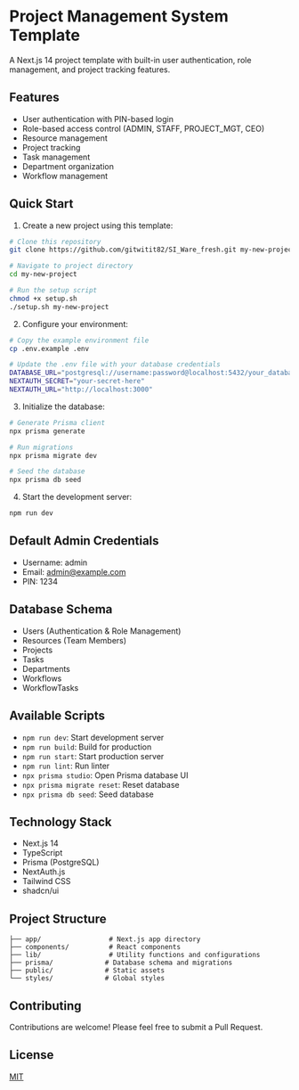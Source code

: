 # Project Management System Template

A Next.js 14 project template with built-in user authentication, role management, and project tracking features.

## Features
- User authentication with PIN-based login
- Role-based access control (ADMIN, STAFF, PROJECT_MGT, CEO)
- Resource management
- Project tracking
- Task management
- Department organization
- Workflow management

## Quick Start

1. Create a new project using this template:
```bash
# Clone this repository
git clone https://github.com/gitwitit82/SI_Ware_fresh.git my-new-project

# Navigate to project directory
cd my-new-project

# Run the setup script
chmod +x setup.sh
./setup.sh my-new-project
```

2. Configure your environment:
```bash
# Copy the example environment file
cp .env.example .env

# Update the .env file with your database credentials
DATABASE_URL="postgresql://username:password@localhost:5432/your_database_name"
NEXTAUTH_SECRET="your-secret-here"
NEXTAUTH_URL="http://localhost:3000"
```

3. Initialize the database:
```bash
# Generate Prisma client
npx prisma generate

# Run migrations
npx prisma migrate dev

# Seed the database
npx prisma db seed
```

4. Start the development server:
```bash
npm run dev
```

## Default Admin Credentials
- Username: admin
- Email: admin@example.com
- PIN: 1234

## Database Schema
- Users (Authentication & Role Management)
- Resources (Team Members)
- Projects
- Tasks
- Departments
- Workflows
- WorkflowTasks

## Available Scripts
- `npm run dev`: Start development server
- `npm run build`: Build for production
- `npm run start`: Start production server
- `npm run lint`: Run linter
- `npx prisma studio`: Open Prisma database UI
- `npx prisma migrate reset`: Reset database
- `npx prisma db seed`: Seed database

## Technology Stack
- Next.js 14
- TypeScript
- Prisma (PostgreSQL)
- NextAuth.js
- Tailwind CSS
- shadcn/ui

## Project Structure
```
├── app/                 # Next.js app directory
├── components/          # React components
├── lib/                 # Utility functions and configurations
├── prisma/             # Database schema and migrations
├── public/             # Static assets
└── styles/             # Global styles
```

## Contributing
Contributions are welcome! Please feel free to submit a Pull Request.

## License
[MIT](LICENSE)
